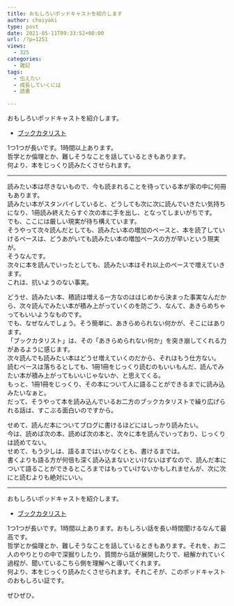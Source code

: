 ```yaml
---
title: おもしろいポッドキャストを紹介します
author: choiyaki
type: post
date: 2021-05-11T09:33:52+00:00
url: /?p=1251
views:
  - 325
categories:
  - 雑記
tags:
  - 伝えたい
  - 成長していくには
  - 読書

---
```

おもしろいポッドキャストを紹介します。

  * [ブックカタリスト][1]

1つ1つが長いです。1時間以上あります。  
哲学とか倫理とか、難しそうなことを話しているときもあります。  
何より、本をじっくり読みたくさせられます。

* * *

読みたい本は尽きないもので、今も読まれることを待っている本が家の中に何冊もあります。  
読みたい本がスタンバイしていると、どうしても次に次に読んでいきたい気持ちになり、1冊読み終えたらすぐ次の本に手を出し、となってしまいがちです。  
でも、ここには厳しい現実が待ち構えています。  
そうやって次々読んだとしても、読みたい本の増加のペースと、本を読了していけるペースは、どうあがいても読みたい本の増加ペースの方が早いという現実が。  
そうなんです。  
次々に本を読んでいったとしても、読みたい本はそれ以上のペースで増えていきます。  
これは、抗いようのない事実。

どうせ、読みたい本、積読は増える一方なのははじめから決まった事実なんだから、次々読んでみたい本が積み上がっていくのを防ごう、なんて、あきらめちゃってもいいようなものです。  
でも、なぜなんでしょう。そう簡単に、あきらめられない何かが、そこにはあります。  
「ブックカタリスト」は、その「あきらめられない何か」を突き崩してくれる力があるように感じます。  
次々読んでも読みたい本はどうせ増えていくのだから、それはもう仕方ない。  
読むペースは落ちるとしても、1冊1冊をじっくり読むのもいいもんだ、読んでみたい本が積み上がってもいいじゃないか、と思えてくる。  
もっと、1冊1冊をじっくり、その本について人に語ることができるまでに読み込みたいなぁと。  
だって、そうやって本を読み込んでいるお二方のブックカタリストで繰り広げられる話は、すこぶる面白いのですから。

せめて、読んだ本についてブログに書けるほどにはしっかり読みたい。  
今は、読めば次の本、読めば次の本と、次々に本を読んでいっており、じっくりは読めてない。  
せめて、もう少しは、語るまではいかなくとも、書けるまでは。  
書くよりも語る方が何倍も深く読み込まないといけないはずなので、読んだ本について語ることができるところまではもっていけないかもしれませんが、次に次にと読むよりも絶対にいい。

* * *

おもしろいポッドキャストを紹介します。

  * [ブックカタリスト][1]

1つ1つが長いです。1時間以上あります。おもしろい話を長い時間聞けるなんて最高です。  
哲学とか倫理とか、難しそうなことを話しているときもあります。それを、お二人のやりとりの中で深掘りしたり、質問から話が展開したりで、紐解かれていく過程が、聞いているこちら側を理解へと導いてくれます。  
何より、本をじっくり読みたくさせられます。それこそが、このポッドキャストのおもしろい証です。

ぜひぜひ。

 [1]: https://bookcatalyst.substack.com/about